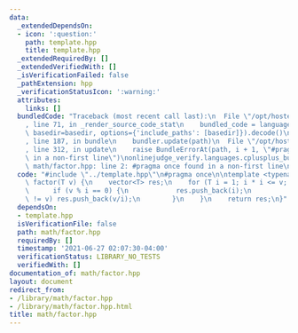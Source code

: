 ```yaml
---
data:
  _extendedDependsOn:
  - icon: ':question:'
    path: template.hpp
    title: template.hpp
  _extendedRequiredBy: []
  _extendedVerifiedWith: []
  _isVerificationFailed: false
  _pathExtension: hpp
  _verificationStatusIcon: ':warning:'
  attributes:
    links: []
  bundledCode: "Traceback (most recent call last):\n  File \"/opt/hostedtoolcache/Python/3.9.6/x64/lib/python3.9/site-packages/onlinejudge_verify/documentation/build.py\"\
    , line 71, in _render_source_code_stat\n    bundled_code = language.bundle(stat.path,\
    \ basedir=basedir, options={'include_paths': [basedir]}).decode()\n  File \"/opt/hostedtoolcache/Python/3.9.6/x64/lib/python3.9/site-packages/onlinejudge_verify/languages/cplusplus.py\"\
    , line 187, in bundle\n    bundler.update(path)\n  File \"/opt/hostedtoolcache/Python/3.9.6/x64/lib/python3.9/site-packages/onlinejudge_verify/languages/cplusplus_bundle.py\"\
    , line 312, in update\n    raise BundleErrorAt(path, i + 1, \"#pragma once found\
    \ in a non-first line\")\nonlinejudge_verify.languages.cplusplus_bundle.BundleErrorAt:\
    \ math/factor.hpp: line 2: #pragma once found in a non-first line\n"
  code: "#include \"../template.hpp\"\n#pragma once\n\ntemplate <typename T> vector<T>\
    \ factor(T v) {\n    vector<T> res;\n    for (T i = 1; i * i <= v; i++) {\n  \
    \      if (v % i == 0) {\n            res.push_back(i);\n            if (i * i\
    \ != v) res.push_back(v/i);\n        }\n    }\n    return res;\n}"
  dependsOn:
  - template.hpp
  isVerificationFile: false
  path: math/factor.hpp
  requiredBy: []
  timestamp: '2021-06-27 02:07:30-04:00'
  verificationStatus: LIBRARY_NO_TESTS
  verifiedWith: []
documentation_of: math/factor.hpp
layout: document
redirect_from:
- /library/math/factor.hpp
- /library/math/factor.hpp.html
title: math/factor.hpp
---
```


